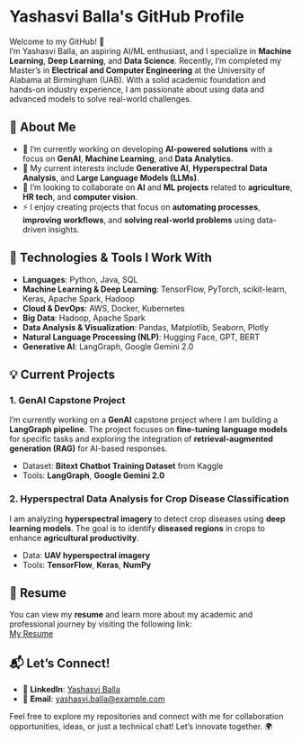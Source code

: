 # Yashasvi Balla's GitHub Profile

Welcome to my GitHub! 🚀  
I’m Yashasvi Balla, an aspiring AI/ML enthusiast, and I specialize in **Machine Learning**, **Deep Learning**, and **Data Science**. Recently, I’m completed my Master’s in **Electrical and Computer Engineering** at the University of Alabama at Birmingham (UAB). With a solid academic foundation and hands-on industry experience, I am passionate about using data and advanced models to solve real-world challenges.

## 🚀 About Me
- 🔭 I’m currently working on developing **AI-powered solutions** with a focus on **GenAI**, **Machine Learning**, and **Data Analytics**.
- 🌱 My current interests include **Generative AI**, **Hyperspectral Data Analysis**, and **Large Language Models (LLMs)**.
- 👯 I’m looking to collaborate on **AI** and **ML projects** related to **agriculture**, **HR tech**, and **computer vision**.
- ⚡ I enjoy creating projects that focus on **automating processes**, **improving workflows**, and **solving real-world problems** using data-driven insights.

## 🔧 Technologies & Tools I Work With
- **Languages**: Python, Java, SQL
- **Machine Learning & Deep Learning**: TensorFlow, PyTorch, scikit-learn, Keras, Apache Spark, Hadoop
- **Cloud & DevOps**: AWS, Docker, Kubernetes
- **Big Data**: Hadoop, Apache Spark
- **Data Analysis & Visualization**: Pandas, Matplotlib, Seaborn, Plotly
- **Natural Language Processing (NLP)**: Hugging Face, GPT, BERT
- **Generative AI**: LangGraph, Google Gemini 2.0

## 💡 Current Projects
### 1. **GenAI Capstone Project**  
   I’m currently working on a **GenAI** capstone project where I am building a **LangGraph pipeline**. The project focuses on **fine-tuning language models** for specific tasks and exploring the integration of **retrieval-augmented generation (RAG)** for AI-based responses.  
   - Dataset: **Bitext Chatbot Training Dataset** from Kaggle
   - Tools: **LangGraph**, **Google Gemini 2.0**

### 2. **Hyperspectral Data Analysis for Crop Disease Classification**  
   I am analyzing **hyperspectral imagery** to detect crop diseases using **deep learning models**. The goal is to identify **diseased regions** in crops to enhance **agricultural productivity**.  
   - Data: **UAV hyperspectral imagery**
   - Tools: **TensorFlow**, **Keras**, **NumPy**

## 📄 Resume
You can view my **resume** and learn more about my academic and professional journey by visiting the following link:  
[My Resume](#)

## 📬 Let’s Connect!
- 💼 **LinkedIn**: [Yashasvi Balla](https://www.linkedin.com/in/yashasviballa/)
- 📧 **Email**: [yashasvi.balla@example.com](mailto:yashasvib74@example.com)

Feel free to explore my repositories and connect with me for collaboration opportunities, ideas, or just a technical chat! Let’s innovate together. 🌍

